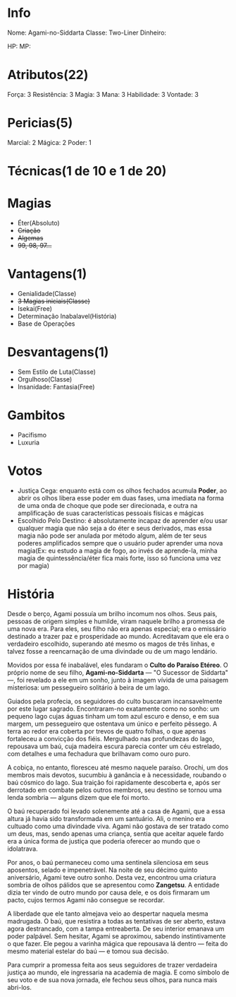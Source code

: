 # Info
Nome: Agami-no-Siddarta 
Classe: Two-Liner
Dinheiro:

HP: 
MP: 

# Atributos(22)
Força: 3
Resistência: 3
Magia: 3
Mana: 3
Habilidade: 3
Vontade: 3
# Pericias(5)
Marcial: 2
Mágica: 2
Poder: 1
# Técnicas(1 de 10 e 1 de 20)
# Magias
- Éter(Absoluto)
- ~~Criação~~
- ~~Algemas~~
- ~~99, 98, 97...~~
# Vantagens(1)
- Genialidade(Classe)
- ~~3 Magias iniciais(Classe)~~
- Isekai(Free)
- Determinação Inabalavel(História)
- Base de Operações 

# Desvantagens(1)
- Sem Estilo de Luta(Classe)
- Orgulhoso(Classe)
- Insanidade: Fantasia(Free)

# Gambitos
- Pacifismo
- Luxuria


# Votos
- Justiça Cega: enquanto está com os olhos fechados acumula **Poder**, ao abrir os olhos libera esse poder em duas fases, uma imediata na forma de uma onda de choque que pode ser direcionada, e outra na amplificação de suas características pessoais físicas e mágicas
- Escolhido Pelo Destino: é absolutamente incapaz de aprender e/ou usar qualquer magia que não seja a do éter e seus derivados, mas essa magia não pode ser anulada por método algum, além de ter seus poderes amplificados sempre que o usuário puder aprender uma nova magia(Ex: eu estudo a magia de fogo, ao invés de aprende-la, minha magia de quintessência/éter fica mais forte, isso só funciona uma vez por magia)

# História
Desde o berço, Agami possuía um brilho incomum nos olhos. Seus pais, pessoas de origem simples e humilde, viram naquele brilho a promessa de uma nova era. Para eles, seu filho não era apenas especial; era o emissário destinado a trazer paz e prosperidade ao mundo. Acreditavam que ele era o verdadeiro escolhido, superando até mesmo os magos de três linhas, e talvez fosse a reencarnação de uma divindade ou de um mago lendário.

Movidos por essa fé inabalável, eles fundaram o **Culto do Paraíso Etéreo**. O próprio nome de seu filho, **Agami-no-Siddarta** — "O Sucessor de Siddarta" —, foi revelado a ele em um sonho, junto à imagem vívida de uma paisagem misteriosa: um pessegueiro solitário à beira de um lago.

Guiados pela profecia, os seguidores do culto buscaram incansavelmente por este lugar sagrado. Encontraram-no exatamente como no sonho: um pequeno lago cujas águas tinham um tom azul escuro e denso, e em sua margem, um pessegueiro que ostentava um único e perfeito pêssego. A terra ao redor era coberta por trevos de quatro folhas, o que apenas fortaleceu a convicção dos fiéis. Mergulhado nas profundezas do lago, repousava um baú, cuja madeira escura parecia conter um céu estrelado, com detalhes e uma fechadura que brilhavam como ouro puro.

A cobiça, no entanto, floresceu até mesmo naquele paraíso. Orochi, um dos membros mais devotos, sucumbiu à ganância e à necessidade, roubando o baú cósmico do lago. Sua traição foi rapidamente descoberta e, após ser derrotado em combate pelos outros membros, seu destino se tornou uma lenda sombria — alguns dizem que ele foi morto.

O baú recuperado foi levado solenemente até a casa de Agami, que a essa altura já havia sido transformada em um santuário. Ali, o menino era cultuado como uma divindade viva. Agami não gostava de ser tratado como um deus, mas, sendo apenas uma criança, sentia que aceitar aquele fardo era a única forma de justiça que poderia oferecer ao mundo que o idolatrava.

Por anos, o baú permaneceu como uma sentinela silenciosa em seus aposentos, selado e impenetrável. Na noite de seu décimo quinto aniversário, Agami teve outro sonho. Desta vez, encontrou uma criatura sombria de olhos pálidos que se apresentou como **Zangetsu**. A entidade dizia ter vindo de outro mundo por causa dele, e os dois firmaram um pacto, cujos termos Agami não consegue se recordar.

A liberdade que ele tanto almejava veio ao despertar naquela mesma madrugada. O baú, que resistira a todas as tentativas de ser aberto, estava agora destrancado, com a tampa entreaberta. De seu interior emanava um poder palpável. Sem hesitar, Agami se aproximou, sabendo instintivamente o que fazer. Ele pegou a varinha mágica que repousava lá dentro — feita do mesmo material estelar do baú — e tomou sua decisão.

Para cumprir a promessa feita aos seus seguidores de trazer verdadeira justiça ao mundo, ele ingressaria na academia de magia. E como símbolo de seu voto e de sua nova jornada, ele fechou seus olhos, para nunca mais abri-los.